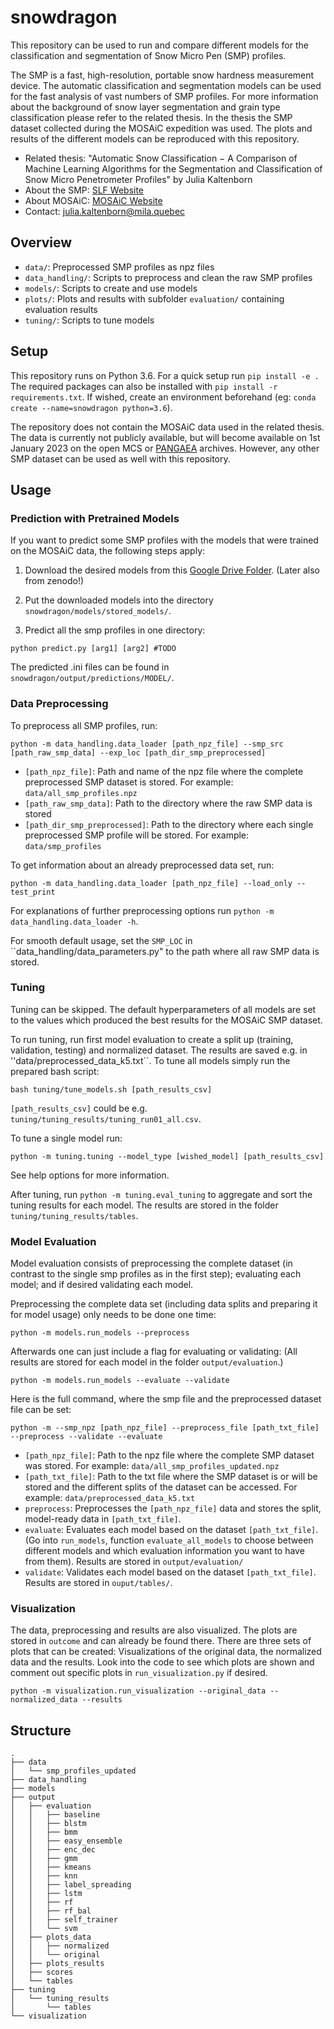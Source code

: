 # snowdragon

This repository can be used to run and compare different models for the classification and segmentation of Snow Micro Pen (SMP) profiles.  

The SMP is a fast, high-resolution, portable snow hardness measurement device. The automatic classification and segmentation models can be used for the fast analysis of vast numbers of SMP profiles. For more information about the background of snow layer segmentation and grain type classification please refer to the related thesis. In the thesis the SMP dataset collected during the MOSAiC expedition was used. The plots and results of the different models can be reproduced with this repository.

* Related thesis: "Automatic Snow Classification − A Comparison of Machine Learning Algorithms for the Segmentation and Classification of Snow Micro Penetrometer Profiles" by Julia Kaltenborn
* About the SMP: [SLF Website](https://www.slf.ch/en/ueber-das-slf/versuchsanlagen-und-labors/kaeltelabor/snowmicropenr.html)
* About MOSAiC: [MOSAiC Website](https://mosaic-expedition.org/)
* Contact: [julia.kaltenborn@mila.quebec](mailto:julia.kaltenborn@mila.quebec)


## Overview

* ``data/``: Preprocessed SMP profiles as npz files
* ``data_handling/``: Scripts to preprocess and clean the raw SMP profiles
* ``models/``: Scripts to create and use models
* ``plots/``: Plots and results with subfolder ``evaluation/`` containing evaluation results
* ``tuning/``: Scripts to tune models

## Setup

This repository runs on Python 3.6. For a quick setup run ``pip install -e .`` The required packages can also be installed with ``pip install -r requirements.txt``. If wished, create an environment beforehand (eg: ``conda create --name=snowdragon python=3.6``).  

The repository does not contain the MOSAiC data used in the related thesis. The data is currently not publicly available, but will become available on 1st January 2023 on the open MCS or [PANGAEA](https://www.pangaea.de/) archives. However, any other SMP dataset can be used as well with this repository.

## Usage

### Prediction with Pretrained Models

If you want to predict some SMP profiles with the models that were trained on the MOSAiC data, the following steps apply:

1. Download the desired models from this [Google Drive Folder](https://drive.google.com/drive/folders/1Rfze6Q95O_zkBbwU67I8eQCl5KFnGayv?usp=sharing).
(Later also from zenodo!)

2. Put the downloaded models into the directory ``snowdragon/models/stored_models/``.

3. Predict all the smp profiles in one directory:

```
python predict.py [arg1] [arg2] #TODO
```

The predicted .ini files can be found in ``snowdragon/output/predictions/MODEL/``.

### Data Preprocessing

To preprocess all SMP profiles, run:

```
python -m data_handling.data_loader [path_npz_file] --smp_src [path_raw_smp_data] --exp_loc [path_dir_smp_preprocessed]
```

* ``[path_npz_file]``: Path and name of the npz file where the complete preprocessed SMP dataset is stored. For example: ``data/all_smp_profiles.npz``
* ``[path_raw_smp_data]``: Path to the directory where the raw SMP data is stored
* ``[path_dir_smp_preprocessed]``: Path to the directory where each single preprocessed SMP profile will be stored. For example: ``data/smp_profiles``

To get information about an already preprocessed data set, run:
```
python -m data_handling.data_loader [path_npz_file] --load_only --test_print
```

For explanations of further preprocessing options run ``python -m data_handling.data_loader -h``.

For smooth default usage, set the ``SMP_LOC`` in ``data_handling/data_parameters.py" to the path where all raw SMP data is stored.

### Tuning

Tuning can be skipped. The default hyperparameters of all models are set to the values which produced the best results for the MOSAiC SMP dataset.

To run tuning, run first model evaluation to create a split up (training, validation, testing) and normalized dataset. The results are saved e.g. in ''data/preprocessed_data_k5.txt``. To tune all models simply run the prepared bash script:

```
bash tuning/tune_models.sh [path_results_csv]
```

``[path_results_csv]`` could be e.g. ``tuning/tuning_results/tuning_run01_all.csv``.

To tune a single model run:

```
python -m tuning.tuning --model_type [wished_model] [path_results_csv]
```
See help options for more information.

After tuning, run ``python -m tuning.eval_tuning`` to aggregate and sort the tuning results for each model. The results are stored in the folder ``tuning/tuning_results/tables``.


### Model Evaluation

Model evaluation consists of preprocessing the complete dataset (in contrast to the single smp profiles as in the first step); evaluating each model; and if desired validating each model.

Preprocessing the complete data set (including data splits and preparing it for model usage) only needs to be done one time:

```
python -m models.run_models --preprocess
```

Afterwards one can just include a flag for evaluating or validating: (All results are stored for each model in the folder ``output/evaluation``.)

```
python -m models.run_models --evaluate --validate
```

Here is the full command, where the smp file and the preprocessed dataset file can be set:

```
python -m --smp_npz [path_npz_file] --preprocess_file [path_txt_file] --preprocess --validate --evaluate
```

* ``[path_npz_file]``: Path to the npz file where the complete SMP dataset was stored. For example: ``data/all_smp_profiles_updated.npz``
* ``[path_txt_file]``: Path to the txt file where the SMP dataset is or will be stored and the different splits of the dataset can be accessed. For example: ``data/preprocessed_data_k5.txt``
* ``preprocess``: Preprocesses the ``[path_npz_file]`` data and stores the split, model-ready data in ``[path_txt_file]``.
* ``evaluate``: Evaluates each model based on the dataset ``[path_txt_file]``. (Go into ``run_models``, function ``evaluate_all_models`` to choose between different models and which evaluation information you want to have from them). Results are stored in ``output/evaluation/``
* ``validate``: Validates each model based on the dataset ``[path_txt_file]``. Results are stored in ``ouput/tables/``.

### Visualization

The data, preprocessing and results are also visualized. The plots are stored in ``outcome`` and can already be found there. There are three sets of plots that can be created: Visualizations of the original data, the normalized data and the results. Look into the code to see which plots are shown and comment out specific plots in ``run_visualization.py`` if desired.

```
python -m visualization.run_visualization --original_data --normalized_data --results
```

## Structure

```
.
├── data
│   └── smp_profiles_updated
├── data_handling
├── models
├── output
│   ├── evaluation
│   │   ├── baseline
│   │   ├── blstm
│   │   ├── bmm
│   │   ├── easy_ensemble
│   │   ├── enc_dec
│   │   ├── gmm
│   │   ├── kmeans
│   │   ├── knn
│   │   ├── label_spreading
│   │   ├── lstm
│   │   ├── rf
│   │   ├── rf_bal
│   │   ├── self_trainer
│   │   └── svm
│   ├── plots_data
│   │   ├── normalized
│   │   └── original
│   ├── plots_results
│   ├── scores
│   └── tables
├── tuning
│   └── tuning_results
│       └── tables
└── visualization
```
